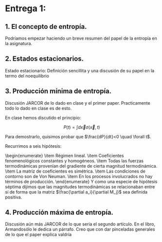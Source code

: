 # Entrega 1:

## 1. El concepto de entropía.
Podríamos empezar haciendo un breve resumen del papel de la entropía en la asignatura.

## 2. Estados estacionarios.
Estado estacionario: Definición sencillita y una discusión de su papel en la termo del noequilibrio

## 3. Producción mínima de entropía.

Discusión JARCOR de lo dado en clase y el primer paper. Practicamente todo lo dado en clase es de esto.

En clase hemos discutido el principio:

$$
P(t) = \int d \vec{x}\sigma (\vec{x},t)
$$

Para demostrarlo, quisimos probar que $\frac{dP}{dt}<0 \quad \forall t$.

Recurrimos a seis hipótesis:

\begin{enumerate}
    \item Régimen lineal.
    \item Coeficientes fenomenológicos constantes y homogéneos.
    \item Todas las fuerzas termodinámicas provenían del gradiente de cierta magnitud termodinámica.
    \item La matriz de coeficientes es simétrica.
    \item Las condiciones de contorno son de Von Neuman.
    \item En los procesos involucrados no hay términos de producción.
\end{enumerate}
Y como una especie de hipótesis séptima dijimos que las magnitudes termodinámicas se relacionaban entre sí de forma que la matriz $\frac{\partial a_i}{\partial M_j}$ sea definida positiva.

## 4. Producción máxima de entropía.
Discusión aún más JARCOR de lo que sería el segundo artículo. En el libro, Armandosólo le dedica un párrafo. Creo que con dar pinceladas generales de lo que el paper explica valdría
